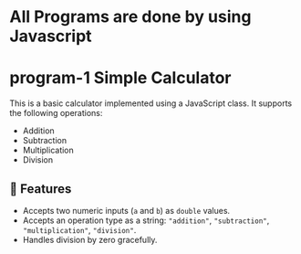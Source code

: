 # All Programs are done by using Javascript

# program-1 Simple Calculator 

This is a basic calculator implemented using a JavaScript class. It supports the following operations:

- Addition
- Subtraction
- Multiplication
- Division

## 📌 Features

- Accepts two numeric inputs (`a` and `b`) as `double` values.
- Accepts an operation type as a string: `"addition"`, `"subtraction"`, `"multiplication"`, `"division"`.
- Handles division by zero gracefully.
